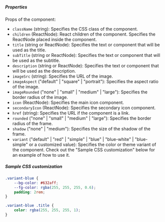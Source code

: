 ##### Properties

Props of the component:

- `className` (string): Specifies the CSS class of the component.
- `children` (ReactNode): React children of the component. Specifies the ReactNode placed inside the component.
- `title` (string or ReactNode): Specifies the text or component that will be used as the title.
- `subTitle` (string or ReactNode): Specifies the text or component that will be used as the subtitle.
- `description` (string or ReactNode): Specifies the text or component that will be used as the description.
- `imageSrc` (string): Specifies the URL of the image.
- `imageAspect` ("default" | "square" | "portrait"): Specifies the aspect ratio of the image.
- `imageRounded` ("none" | "small" | "medium" | "large"): Specifies the border radius of the image.
- `icon` (ReactNode): Specifies the main icon component.
- `secondaryIcon` (ReactNode): Specifies the secondary icon component.
- `href` (string): Specifies the URL if the component is a link.
- `rounded` ("none" | "small" | "medium" | "large"): Specifies the border radius of the frame.
- `shadow` ("none" | "medium"): Specifies the size of the shadow of the frame.
- `variant` ("default" | "red" | "simple" | "blue" | "blue-white" | "blue-simple" or a customized value): Specifies the color or theme variant of the component. Check out the "Sample CSS customization" below for an example of how to use it.

##### Sample CSS customization

```css
.variant-blue {
    --bg-color: #632aff;
    --fg-color: rgba(255, 255, 255, 0.6);
    padding: 2rem;
}

.variant-blue .title {
    color: rgba(255, 255, 255, 1);
}
```
